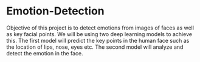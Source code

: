 # Emotion-Detection
Objective of this project is to detect emotions from images of faces as well as key facial points. We will be using two deep learning models to achieve this. 
The first model will predict the key points in the human face such as the location of lips, nose, eyes etc. The second model will analyze and detect the emotion 
in the face. 
